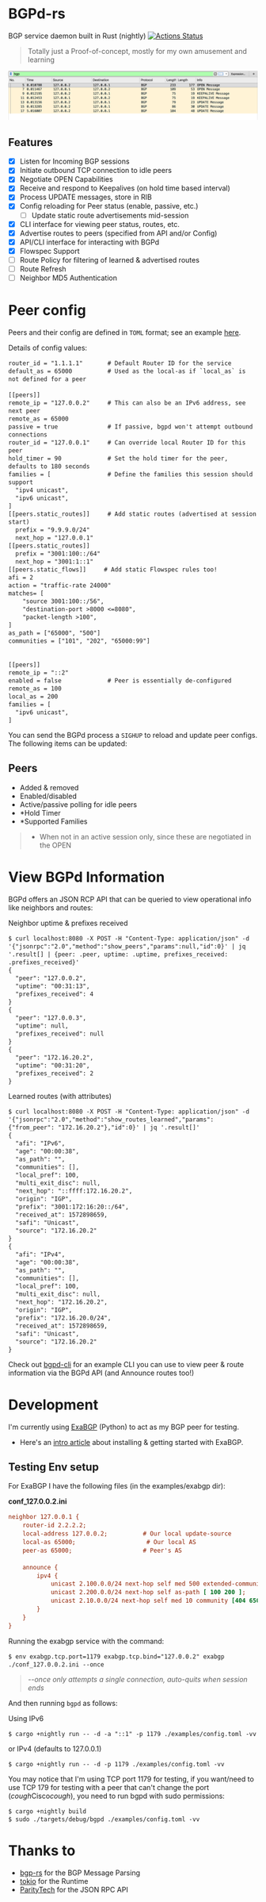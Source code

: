 # BGPd-rs

BGP service daemon built in Rust (nightly)
[![Actions Status](https://github.com/thepacketgeek/bgpd-rs/workflows/cargo/badge.svg)](https://github.com/thepacketgeek/bgpd-rs/actions)

 > Totally just a Proof-of-concept, mostly for my own amusement and learning

![PCAP](examples/pcap.png)


## Features
- [x] Listen for Incoming BGP sessions 
- [x] Initiate outbound TCP connection to idle peers
- [x] Negotiate OPEN Capabilities
- [x] Receive and respond to Keepalives (on hold time based interval)
- [x] Process UPDATE messages, store in RIB
- [x] Config reloading for Peer status (enable, passive, etc.)
  - [ ] Update static route advertisements mid-session
- [x] CLI interface for viewing peer status, routes, etc.
- [x] Advertise routes to peers (specified from API and/or Config) 
- [x] API/CLI interface for interacting with BGPd
- [x] Flowspec Support
- [ ] Route Policy for filtering of learned & advertised routes
- [ ] Route Refresh
- [ ] Neighbor MD5 Authentication

# Peer config
Peers and their config are defined in `TOML` format; see an example [here](examples/config.toml).

Details of config values:
```
router_id = "1.1.1.1"       # Default Router ID for the service
default_as = 65000          # Used as the local-as if `local_as` is not defined for a peer

[[peers]]
remote_ip = "127.0.0.2"     # This can also be an IPv6 address, see next peer
remote_as = 65000
passive = true              # If passive, bgpd won't attempt outbound connections
router_id = "127.0.0.1"     # Can override local Router ID for this peer
hold_timer = 90             # Set the hold timer for the peer, defaults to 180 seconds
families = [                # Define the families this session should support
  "ipv4 unicast",
  "ipv6 unicast",
]
[[peers.static_routes]]     # Add static routes (advertised at session start)
  prefix = "9.9.9.0/24"
  next_hop = "127.0.0.1"
[[peers.static_routes]]
  prefix = "3001:100::/64"
  next_hop = "3001:1::1"
[[peers.static_flows]]     # Add static Flowspec rules too!
afi = 2
action = "traffic-rate 24000"
matches= [
    "source 3001:100::/56",
    "destination-port >8000 <=8080",
    "packet-length >100",
]
as_path = ["65000", "500"]
communities = ["101", "202", "65000:99"]


[[peers]]
remote_ip = "::2"
enabled = false             # Peer is essentially de-configured
remote_as = 100
local_as = 200
families = [
  "ipv6 unicast",
]
```

You can send the BGPd process a `SIGHUP` to reload and update peer configs. The following items can be updated:

## Peers
- Added & removed
- Enabled/disabled
- Active/passive polling for idle peers
- *Hold Timer
- *Supported Families

 > * When not in an active session only, since these are negotiated in the OPEN


# View BGPd Information
BGPd offers an JSON RCP API that can be queried to view operational info like neighbors and routes:

Neighbor uptime & prefixes received
```
$ curl localhost:8080 -X POST -H "Content-Type: application/json" -d '{"jsonrpc":"2.0","method":"show_peers","params":null,"id":0}' | jq '.result[] | {peer: .peer, uptime: .uptime, prefixes_received: .prefixes_received}'
{
  "peer": "127.0.0.2",
  "uptime": "00:31:13",
  "prefixes_received": 4
}
{
  "peer": "127.0.0.3",
  "uptime": null,
  "prefixes_received": null
}
{
  "peer": "172.16.20.2",
  "uptime": "00:31:20",
  "prefixes_received": 2
}
```

Learned routes (with attributes)
```
$ curl localhost:8080 -X POST -H "Content-Type: application/json" -d '{"jsonrpc":"2.0","method":"show_routes_learned","params": {"from_peer": "172.16.20.2"},"id":0}' | jq '.result[]'
{
  "afi": "IPv6",
  "age": "00:00:38",
  "as_path": "",
  "communities": [],
  "local_pref": 100,
  "multi_exit_disc": null,
  "next_hop": "::ffff:172.16.20.2",
  "origin": "IGP",
  "prefix": "3001:172:16:20::/64",
  "received_at": 1572898659,
  "safi": "Unicast",
  "source": "172.16.20.2"
}
{
  "afi": "IPv4",
  "age": "00:00:38",
  "as_path": "",
  "communities": [],
  "local_pref": 100,
  "multi_exit_disc": null,
  "next_hop": "172.16.20.2",
  "origin": "IGP",
  "prefix": "172.16.20.0/24",
  "received_at": 1572898659,
  "safi": "Unicast",
  "source": "172.16.20.2"
}
```

Check out [bgpd-cli](examples/cli) for an example CLI you can use to view peer & route information via the BGPd API (and Announce routes too!)

# Development
I'm currently using [ExaBGP](https://github.com/Exa-Networks/exabgp) (Python) to act as my BGP peer for testing.
- Here's an [intro article](https://thepacketgeek.com/influence-routing-decisions-with-python-and-exabgp/) about installing & getting started with ExaBGP.

## Testing Env setup
For ExaBGP I have the following files (in the examples/exabgp dir):

**conf_127.0.0.2.ini**
```ini
neighbor 127.0.0.1 {
    router-id 2.2.2.2;
    local-address 127.0.0.2;          # Our local update-source
    local-as 65000;                    # Our local AS
    peer-as 65000;                    # Peer's AS

    announce {
        ipv4 {
            unicast 2.100.0.0/24 next-hop self med 500 extended-community [ target:65000:1.1.1.1 ];
            unicast 2.200.0.0/24 next-hop self as-path [ 100 200 ];
            unicast 2.10.0.0/24 next-hop self med 10 community [404 65000:10];
        }
    }
}
```

Running the exabgp service with the command:

```
$ env exabgp.tcp.port=1179 exabgp.tcp.bind="127.0.0.2" exabgp ./conf_127.0.0.2.ini --once
```
> *--once only attempts a single connection, auto-quits when session ends*


And then running `bgpd` as follows:

Using IPv6
```
$ cargo +nightly run -- -d -a "::1" -p 1179 ./examples/config.toml -vv
```

or IPv4 (defaults to 127.0.0.1)
```
$ cargo +nightly run -- -d -p 1179 ./examples/config.toml -vv
```

You may notice that I'm using TCP port 1179 for testing, if you want/need to use TCP 179 for testing with a peer that can't change the port (*cough*Cisco*cough*), you need to run bgpd with sudo permissions:

```
$ cargo +nightly build
$ sudo ./targets/debug/bgpd ./examples/config.toml -vv
```

# Thanks to
- [bgp-rs](https://github.com/DevQps/bgp-rs) for the BGP Message Parsing
- [tokio](https://tokio.rs/) for the Runtime
- [ParityTech](https://github.com/paritytech/jsonrpsee) for the JSON RPC API